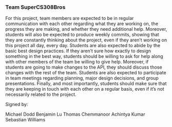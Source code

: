 ### Team SuperCS308Bros

For this project, team members are expected to be in regular communication with each other regarding what they are working on, the progress they are making, and whether they need additional help. Moreover, students will also be expected to produce weekly commits, showing that they are constantly thinking about the project, even if they aren’t working on this project all day, every day. 
Students are also expected to abide by the basic best design practices. If they aren’t sure how exactly to design something in the best way, students should be willing to ask for help along with other members of the team be willing to give help. Moreover, if students are going to make changes to the API, they should discuss those changes with the rest of the team. Students are also expected to participate in team meetings regarding planning, major design decisions, and group presentations. Finally, and most importantly, students should make sure that they are keeping in touch with each other on a regular basis, even if it’s not necessarily related to the project.

Signed by:

Michael Dodd
Benjamin Lu 
Thomas Chemmanoor
Achintya Kumar
Sebastian Williams